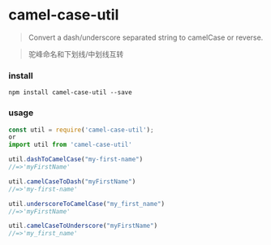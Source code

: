 # camel-case-util
>Convert a dash/underscore separated string to camelCase or reverse.

>驼峰命名和下划线/中划线互转
### install
```
npm install camel-case-util --save
```
### usage
```javascript
const util = require('camel-case-util');
or
import util from 'camel-case-util'

util.dashToCamelCase("my-first-name")
//=>'myFirstName'

util.camelCaseToDash("myFirstName")
//=>'my-first-name'

util.underscoreToCamelCase("my_first_name")
//=>'myFirstName'

util.camelCaseToUnderscore("myFirstName")
//=>'my_first_name'
```
